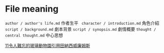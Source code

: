 # File meaning

` author / author's life.md `    作者生平
` character / introduction.md`   角色介紹
` script / background.md `       劇本背景
` script / synopsis.md `         劇情概要
` thought / central thought.md ` 中心思想


[11令人難忘的玻璃動物園引用田納西威廉姆斯](https://zhtw.eferrit.com/11令人難忘的玻璃動物園引用田納西威廉姆斯/)

